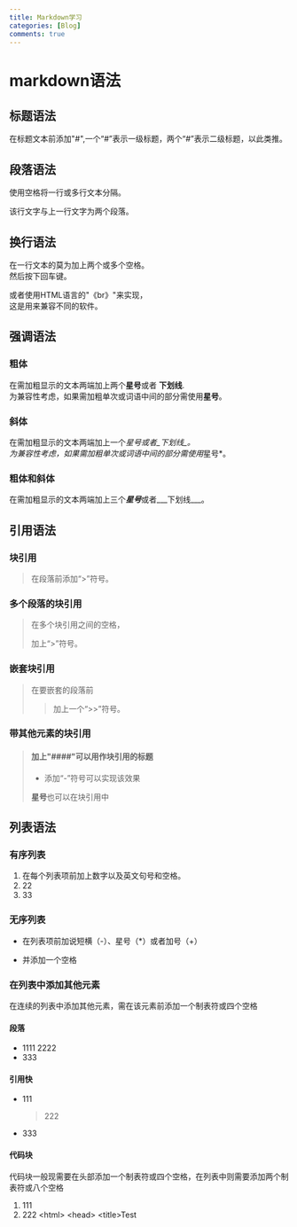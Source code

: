 ```yaml
---
title: Markdown学习
categories: [Blog]
comments: true
---
```


# markdown语法

## 标题语法

在标题文本前添加"#",一个“#”表示一级标题，两个“#”表示二级标题，以此类推。

## 段落语法

使用空格将一行或多行文本分隔。

该行文字与上一行文字为两个段落。

## 换行语法

在一行文本的莫为加上两个或多个空格。  
然后按下回车键。

或者使用HTML语言的"《br》"来实现，<br>这是用来兼容不同的软件。

## 强调语法

### 粗体

在需加粗显示的文本两端加上两个**星号**或者 __下划线__.  
为兼容性考虑，如果需加粗单次或词语中间的部分需使用**星号**。

### 斜体

在需加粗显示的文本两端加上一个*星号或者_下划线_。  
为兼容性考虑，如果需加粗单次或词语中间的部分需使用*星号*。

### 粗体和斜体

在需加粗显示的文本两端加上三个***星号***或者___下划线___。

## 引用语法

### 块引用

>在段落前添加“>”符号。

### 多个段落的块引用

>在多个块引用之间的空格，
>
>加上“>”符号。

### 嵌套块引用

>在要嵌套的段落前
>>加上一个“>>”符号。

### 带其他元素的块引用

> #### 加上"####"可以用作块引用的标题
>
> - 添加“-”符号可以实现该效果
>
> **星号**也可以在块引用中
 
## 列表语法

### 有序列表

1. 在每个列表项前加上数字以及英文句号和空格。
2. 22
3. 33

### 无序列表

- 在列表项前加说短横（-）、星号（*）或者加号（+）
+ 并添加一个空格

### 在列表中添加其他元素

在连续的列表中添加其他元素，需在该元素前添加一个制表符或四个空格

#### 段落

+ 1111
	2222
+ 333

#### 引用快

+ 111
	> 222
+ 333

#### 代码块

代码块一般现需要在头部添加一个制表符或四个空格，在列表中则需要添加两个制表符或八个空格

1. 111
2. 222
		&lt;html>
		&lt;head>
		&lt;title>Test<title>
		&lt;head>

#### 列表

1. 111
	+ 22
2. 33

## 代码语法

将单词或短语表示为代码，需将其包裹在`反引号`中

``若需表示为代码的文段中包好一个或多个`反引号`,可将该文本使用两个反引号``

### 代码块

在代码块前增添一个制表符或四个空格
	111111

    22222

## 分割线语法

建立分割线，在单独一行上使用三个或三个以上星号（***）、短横（-）或者下划线（___）

***
___

---

## 连接语法

链接文本放在[]内，链接地址放在后面的括号()内，链接title可选，放在括号内的引号中("")

这是一个超链接 [Markdown语法](https://markdown.com)

### 网址和邮箱

使用尖括号可将URL和邮箱地址变成可直接点击的链接

<https://markdown.com>
<2408958460@qq.com>

### 强调型链接

在链接前后加上星号*

这是*[markdown](http://markdown.com)*链接

## 图片语法

使用！，然后在方括号[]内增加代替文本，图片链接放在括号()内，链接title可选，放在括号内的引号中("")

![这是一张图片](/asseys/img/philly-magic-garder.jpg)

给图片增加链接

将图片的Markdown语句放在[]内，然后将链接放在()内

[![这是一张图片](/asseys/img/philly-magic-garder.jpg)](https://markdown.com)